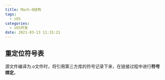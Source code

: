 ```yaml
---
title: Mach-O结构
tags:
  - iOS
categories:
  - iOS开发
date: 2021-03-13 11:15:21
---
```


## 重定位符号表

源文件编译为.o文件时，将引用第三方库的符号记录下来，在链接过程中进行**符号绑定**。

<!-- more -->

